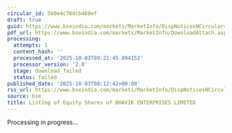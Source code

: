 ```yaml
---
circular_id: 5b0e4c76dcb468ef
draft: true
guid: https://www.bseindia.com/markets/MarketInfo/DispNoticesNCirculars.aspx?Noticeid={FA0B9AC8-36E6-4812-966A-9D2A1CCFE244}&noticeno=20251003-10&dt=10/03/2025&icount=10&totcount=14&flag=0
pdf_url: https://www.bseindia.com/markets/MarketInfo/DownloadAttach.aspx?id=20251003-10&attachedId=
processing:
  attempts: 1
  content_hash: ''
  processed_at: '2025-10-03T09:21:45.094152'
  processor_version: '2.0'
  stage: download_failed
  status: failed
published_date: '2025-10-03T08:12:42+00:00'
rss_url: https://www.bseindia.com/markets/MarketInfo/DispNoticesNCirculars.aspx?Noticeid={FA0B9AC8-36E6-4812-966A-9D2A1CCFE244}&noticeno=20251003-10&dt=10/03/2025&icount=10&totcount=14&flag=0
source: bse
title: Listing of Equity Shares of BHAVIK ENTERPRISES LIMITED
---
```


Processing in progress...